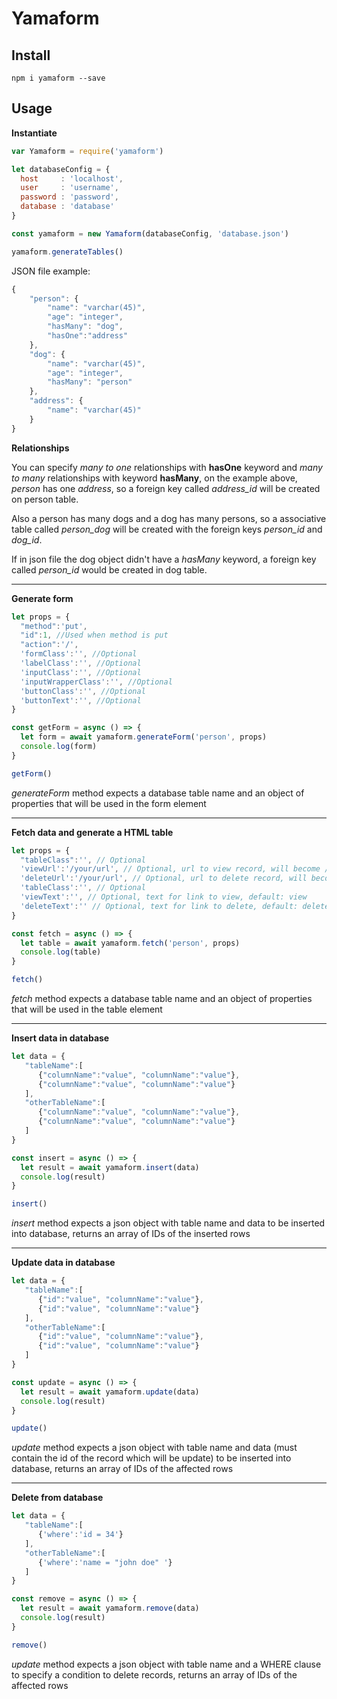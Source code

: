 # Yamaform

## Install

```
npm i yamaform --save
```

## Usage

**Instantiate**

```js
var Yamaform = require('yamaform')

let databaseConfig = {
  host     : 'localhost',
  user     : 'username',
  password : 'password',
  database : 'database'
}

const yamaform = new Yamaform(databaseConfig, 'database.json')

yamaform.generateTables()
```

JSON file example:
```js
{
    "person": {
        "name": "varchar(45)",
        "age": "integer",
        "hasMany": "dog",
        "hasOne":"address"
    },
    "dog": {
        "name": "varchar(45)",
        "age": "integer",
        "hasMany": "person"
    },
    "address": {
        "name": "varchar(45)"
    }
}
```

**Relationships**

You can specify _many to one_ relationships with **hasOne** keyword and _many to many_ relationships with keyword **hasMany**, on the example above, _person_ has one _address_, so a foreign key called _address_id_ will be created on person table. 

Also a person has many dogs and a dog has many persons, so a associative table called _person_dog_ will be created with the foreign keys _person_id_ and _dog_id_. 

If in json file the dog object didn't have a _hasMany_ keyword, a foreign key called _person_id_ would be created in dog table. 

<hr/>

**Generate form**

```js
let props = {
  "method":'put',
  "id":1, //Used when method is put
  "action":'/',
  'formClass':'', //Optional
  'labelClass':'', //Optional
  'inputClass':'', //Optional
  'inputWrapperClass':'', //Optional 
  'buttonClass':'', //Optional
  'buttonText':'', //Optional
}

const getForm = async () => {
  let form = await yamaform.generateForm('person', props)
  console.log(form)
}

getForm()
```

_generateForm_ method expects a database table name and an object of properties that will be used in the form element

<hr/>

**Fetch data and generate a HTML table**

```js
let props = {
  "tableClass":'', // Optional
  'viewUrl':'/your/url', // Optional, url to view record, will become /your/url/(record id)
  'deleteUrl':'/your/url', // Optional, url to delete record, will become /your/url/(record id)
  'tableClass':'', // Optional
  'viewText':'', // Optional, text for link to view, default: view
  'deleteText':'' // Optional, text for link to delete, default: delete
}

const fetch = async () => {
  let table = await yamaform.fetch('person', props)
  console.log(table)
}

fetch()
```
_fetch_ method expects a database table name and an object of properties that will be used in the table element

<hr/>

**Insert data in database**

```js
let data = {
   "tableName":[
      {"columnName":"value", "columnName":"value"},
      {"columnName":"value", "columnName":"value"}
   ],
   "otherTableName":[
      {"columnName":"value", "columnName":"value"},
      {"columnName":"value", "columnName":"value"}
   ]
}

const insert = async () => {
  let result = await yamaform.insert(data)
  console.log(result)
}

insert()
```
_insert_ method expects a json object with table name and data to be inserted into database, returns an array of IDs of the inserted rows

<hr/>

**Update data in database**

```js
let data = {
   "tableName":[
      {"id":"value", "columnName":"value"},
      {"id":"value", "columnName":"value"}
   ],
   "otherTableName":[
      {"id":"value", "columnName":"value"},
      {"id":"value", "columnName":"value"}
   ]
}

const update = async () => {
  let result = await yamaform.update(data)
  console.log(result)
}

update()
```
_update_ method expects a json object with table name and data (must contain the id of the record which will be update) to be inserted into database, returns an array of IDs of the affected rows

<hr/>

**Delete from database**

```js
let data = {
   "tableName":[
      {'where':'id = 34'}
   ],
   "otherTableName":[
      {'where':'name = "john doe" '}
   ]
}

const remove = async () => {
  let result = await yamaform.remove(data)
  console.log(result)
}

remove()
```
_update_ method expects a json object with table name and a WHERE clause to specify a condition to delete records, returns an array of IDs of the affected rows






